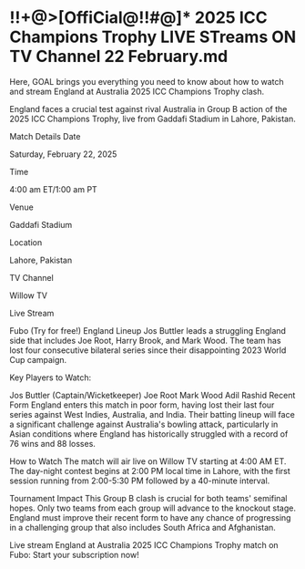 # !!+@>[OffiCial@!!#@]* 2025 ICC Champions Trophy LIVE STreams ON TV Channel 22 February.md

Here, GOAL brings you everything you need to know about how to watch and stream England at Australia 2025 ICC Champions Trophy clash.

England faces a crucial test against rival Australia in Group B action of the 2025 ICC Champions Trophy, live from Gaddafi Stadium in Lahore, Pakistan.

Match Details
Date

Saturday, February 22, 2025

Time

4:00 am ET/1:00 am PT

Venue

Gaddafi Stadium

Location

Lahore, Pakistan

TV Channel

Willow TV

Live Stream

Fubo (Try for free!)
England Lineup
Jos Buttler leads a struggling England side that includes Joe Root, Harry Brook, and Mark Wood. The team has lost four consecutive bilateral series since their disappointing 2023 World Cup campaign.

Key Players to Watch:

Jos Buttler (Captain/Wicketkeeper)
Joe Root
Mark Wood
Adil Rashid
Recent Form
England enters this match in poor form, having lost their last four series against West Indies, Australia, and India. Their batting lineup will face a significant challenge against Australia's bowling attack, particularly in Asian conditions where England has historically struggled with a record of 76 wins and 88 losses.

How to Watch
The match will air live on Willow TV starting at 4:00 AM ET. The day-night contest begins at 2:00 PM local time in Lahore, with the first session running from 2:00-5:30 PM followed by a 40-minute interval.

Tournament Impact
This Group B clash is crucial for both teams' semifinal hopes. Only two teams from each group will advance to the knockout stage. England must improve their recent form to have any chance of progressing in a challenging group that also includes South Africa and Afghanistan.

Live stream England at Australia 2025 ICC Champions Trophy match on Fubo: Start your subscription now!
